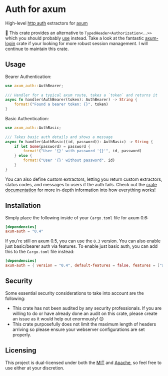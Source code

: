 # Auth for axum

High-level [http auth](https://developer.mozilla.org/en-US/docs/Web/HTTP/Authentication) extractors for [axum](https://github.com/tokio-rs/axum)

🚨 This crate provides an alternative to `TypedHeader<Authorization<..>>` which you should probably [use](https://docs.rs/axum/latest/axum/struct.TypedHeader.html) instead. Take a look at the fantastic [axum-login](https://github.com/maxcountryman/axum-login) crate if your looking for more robust session management. I will continue to maintain this crate.

## Usage

Bearer Authentication:

```rust
use axum_auth::AuthBearer;
 
/// Handler for a typical axum route, takes a `token` and returns it
async fn handler(AuthBearer(token): AuthBearer) -> String {
    format!("Found a bearer token: {}", token)
}
```

Basic Authentication:

```rust
use axum_auth::AuthBasic;
 
/// Takes basic auth details and shows a message
async fn handler(AuthBasic((id, password)): AuthBasic) -> String {
    if let Some(password) = password {
        format!("User '{}' with password '{}'", id, password)
    } else {
        format!("User '{}' without password", id)
    }
}
```

You can also define custom extractors, letting you return custom extractors, status codes, and messages to users if the auth fails. Check out the [crate documentation](https://docs.rs/axum-auth) for more in-depth information into how everything works!

## Installation

Simply place the following inside of your `Cargo.toml` file for axum 0.6:

```toml
[dependencies]
axum-auth = "0.4"
```

If you're still on axum 0.5, you can use the `0.3` version. You can also enable just basic/bearer auth via features. To enable just basic auth, you can add this to the `Cargo.toml` file instead:

```toml
[dependencies]
axum-auth = { version = "0.4", default-features = false, features = ["auth-basic"] }
```

## Security

Some essential security considerations to take into account are the following:

- This crate has not been audited by any security professionals. If you are willing to do or have already done an audit on this crate, please create an issue as it would help out enormously! 😊
- This crate purposefully does not limit the maximum length of headers arriving so please ensure your webserver configurations are set properly.

## Licensing

This project is dual-licensed under both the [MIT](https://github.com/Owez/argi/blob/master/LICENSE-MIT) and [Apache](https://github.com/Owez/argi/blob/master/LICENSE-APACHE), so feel free to use either at your discretion.
